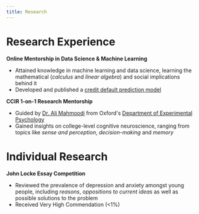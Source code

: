 ```yaml
---
title: Research
---
```

# Research Experience
**Online Mentorship in Data Science & Machine Learning**
- Attained knowledge in machine learning and data science, learning the mathematical (_calculus_ and _linear algebra_) and social implications behind it
- Developed and published a <a href="https://www.researchgate.net/publication/373054614_Credit_Default_Prediction_Based_on_Blending_Learning_Model">credit default prediction model</a>

**CCIR 1-on-1 Research Mentorship**
- Guided by <a href="https://www.psy.ox.ac.uk/people/ali-mahmoodi">Dr. Ali Mahmoodi</a> from Oxford's <a href="https://www.psy.ox.ac.uk/">Department of Experimental Psychology</a>
- Gained insights on college-level cognitive neuroscience, ranging from topics like _sense and perception_, _decision-making_ and _memory_

# Individual Research
**John Locke Essay Competition**
- Reviewed the prevalence of depression and anxiety amongst young people, including _reasons_, _oppositions to current ideas_ as well as possible solutions to the problem
- Received Very High Commendation (<1%) 
